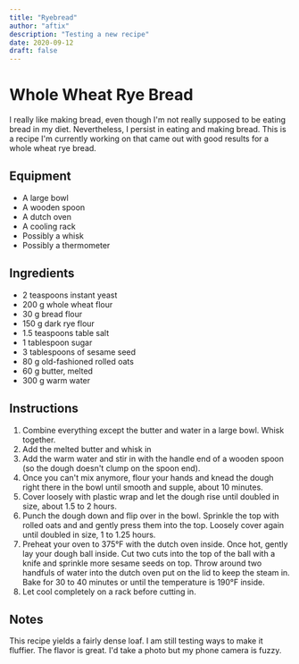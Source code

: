 ```yaml
---
title: "Ryebread"
author: "aftix"
description: "Testing a new recipe"
date: 2020-09-12
draft: false
---
```


# Whole Wheat Rye Bread

I really like making bread, even though I'm not really
supposed to be eating bread in my diet. Nevertheless, I persist
in eating and making bread. This is a recipe I'm currently working on
that came out with good results for a whole wheat rye bread.

## Equipment
* A large bowl
* A wooden spoon
* A dutch oven
* A cooling rack
* Possibly a whisk
* Possibly a thermometer

## Ingredients
* 2 teaspoons instant yeast
* 200 g whole wheat flour
* 30 g bread flour
* 150 g dark rye flour
* 1.5 teaspoons table salt
* 1 tablespoon sugar
* 3 tablespoons of sesame seed
* 80 g old-fashioned rolled oats
* 60 g butter, melted
* 300 g warm water

## Instructions
1. Combine everything except the butter and water in a large bowl. Whisk together.
2. Add the melted butter and whisk in
3. Add the warm water and stir in with the handle end of a wooden spoon
  (so the dough doesn't clump on the spoon end).
4. Once you can't mix anymore, flour your hands and knead the dough right there in
the bowl until smooth and supple, about 10 minutes.
5. Cover loosely with plastic wrap and let the dough rise until doubled in size,
about 1.5 to 2 hours.
6. Punch the dough down and flip over in the bowl. Sprinkle the top with rolled oats
and and gently press them into the top. Loosely cover again until doubled in size, 1
to 1.25 hours.
7. Preheat your oven to 375°F with the dutch oven inside. Once hot, gently lay your
dough ball inside. Cut two cuts into the top of the ball with a knife and sprinkle
more sesame seeds on top. Throw around two handfuls of water into the dutch oven
put on the lid to keep the steam in. Bake for 30 to 40 minutes or until the temperature
is 190°F inside.
8. Let cool completely on a rack before cutting in.

## Notes
This recipe yields a fairly dense loaf. I am still testing ways to make it fluffier.
The flavor is great. I'd take a photo but my phone camera is fuzzy.
